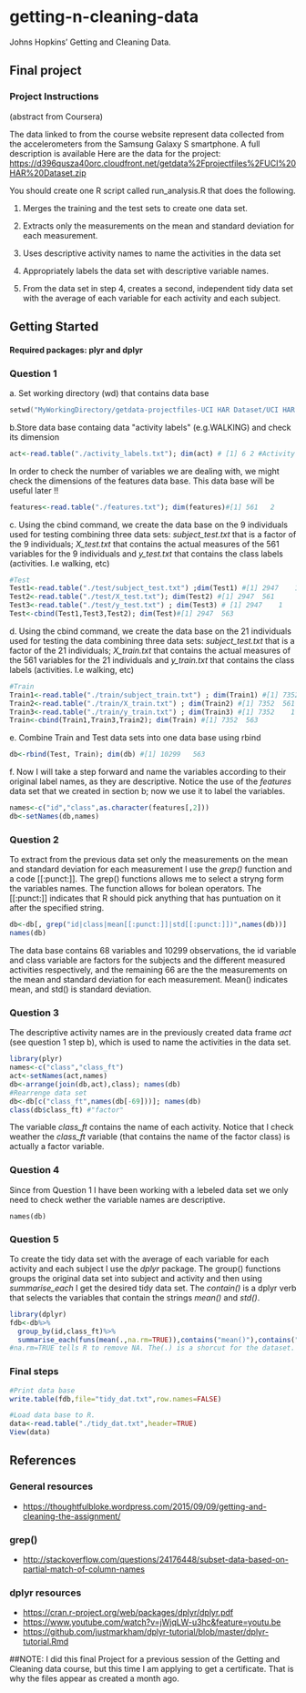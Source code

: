 # getting-n-cleaning-data
Johns Hopkins’ Getting and Cleaning Data. 
## Final project
### Project Instructions 
(abstract from Coursera)

The data linked to from the course website represent data collected from the accelerometers from the Samsung Galaxy S smartphone. A full description is available 
Here are the data for the project: 
https://d396qusza40orc.cloudfront.net/getdata%2Fprojectfiles%2FUCI%20HAR%20Dataset.zip

You should create one R script called run_analysis.R that does the following. 
1. Merges the training and the test sets to create one data set.

2.  Extracts only the measurements on the mean and standard deviation for each measurement. 

3. Uses descriptive activity names to name the activities in the data set

4. Appropriately labels the data set with descriptive variable names.

5. From the data set in step 4, creates a second, independent tidy data set with the average of each variable for each activity and each subject.



## Getting Started
#### **Required packages: plyr and dplyr**

### Question 1
a. Set working directory (wd) that contains data base
```c++
setwd("MyWorkingDirectory/getdata-projectfiles-UCI HAR Dataset/UCI HAR Dataset") #Notice last part of the wd
```
b.Store data base containg data "activity labels" (e.g.WALKING) and check its dimension
```r
act<-read.table("./activity_labels.txt"); dim(act) # [1] 6 2 #Activity labels
```
In order to check the number of variables we are dealing with, we might check the dimensions of the features data base. This data base will be useful later !!
```r
features<-read.table("./features.txt"); dim(features)#[1] 561   2
```


c. Using the cbind command, we create the data base on the 9 individuals used for testing combining three data sets: *subject_test.txt* that is a factor of the 9 individuals; *X_test.txt* that contains the actual measures of the 561 variables for the 9 individuals and *y_test.txt* that contains the class labels (activities. I.e walking, etc) 
```r
#Test
Test1<-read.table("./test/subject_test.txt") ;dim(Test1) #[1] 2947    1
Test2<-read.table("./test/X_test.txt"); dim(Test2) #[1] 2947  561
Test3<-read.table("./test/y_test.txt") ; dim(Test3) # [1] 2947    1 
Test<-cbind(Test1,Test3,Test2); dim(Test)#[1] 2947  563
```

d. Using the cbind command, we create the data base on the 21 individuals used for testing the data combining three data sets: *subject_test.txt* that is a factor of the 21 individuals; *X_train.txt* that contains the actual measures of the 561 variables for the 21 individuals and *y_train.txt* that contains the class labels (activities. I.e walking, etc) 

```r
#Train
Train1<-read.table("./train/subject_train.txt") ; dim(Train1) #[1] 7352    
Train2<-read.table("./train/X_train.txt") ; dim(Train2) #[1] 7352  561
Train3<-read.table("./train/y_train.txt") ; dim(Train3) #[1] 7352    1 
Train<-cbind(Train1,Train3,Train2); dim(Train) #[1] 7352  563
```

e. Combine Train and Test data sets into one data base using rbind
```r
db<-rbind(Test, Train); dim(db) #[1] 10299   563
```
f. Now I will take a step forward and name the variables according to their original label names, as they are descriptive. Notice the use of the *features* data set that we created in section b; now we use it to label the variables. 
```r
names<-c("id","class",as.character(features[,2]))
db<-setNames(db,names)
```

### Question 2
To extract from the previous data set only the measurements on the mean and standard deviation for each measurement I use the *grep()* function and a code [[:punct:]]. The grep() functions allows me to select a stryng form the variables names. The function allows for bolean operators. The [[:punct:]] indicates that R should pick anything that has puntuation on it after the specified string. 


```r
db<-db[, grep("id|class|mean[[:punct:]]|std[[:punct:]])",names(db))]  
names(db)
```
The data base contains 68 variables and 10299 observations, the id variable and class variable are factors for the subjects and the different measured activities respectively, and the remaining 66 are the the measurements on the mean and standard deviation for each measurement. Mean() indicates mean, and std() is standard deviation. 

### Question 3
The descriptive activity names are in the previously created data frame *act* (see question 1 step b), which is used to name the activities in the data set. 
```R
library(plyr)
names<-c("class","class_ft")
act<-setNames(act,names)
db<-arrange(join(db,act),class); names(db)
#Rearrenge data set 
db<-db[c("class_ft",names(db[-69]))]; names(db)
class(db$class_ft) #"factor"
```
The variable *class_ft* contains the name of each activity. Notice that I check weather the *class_ft* variable (that contains the name of the factor class) is actually a factor variable. 

### Question 4

Since from Question 1 I have been working with a lebeled data set we only need to check wether the variable names are descriptive. 

```
names(db)
```

### Question 5
To create the tidy data set with the average of each variable for each activity and each subject I use the *dplyr* package. The group() functions groups the original data set into subject and activity and then using *summarise_each* I get the desired tidy data set. The *contain()* is a dplyr verb that selects the variables that contain the strings *mean()* and *std()*.   
```r
library(dplyr)
fdb<-db%>%
  group_by(id,class_ft)%>% 
  summarise_each(funs(mean(.,na.rm=TRUE)),contains("mean()"),contains("std()")) 
#na.rm=TRUE tells R to remove NA. The(.) is a shorcut for the dataset. 
```
### Final steps
```r
#Print data base
write.table(fdb,file="tidy_dat.txt",row.names=FALSE)

#Load data base to R. 
data<-read.table("./tidy_dat.txt",header=TRUE)
View(data)
```

## References
### General resources

* https://thoughtfulbloke.wordpress.com/2015/09/09/getting-and-cleaning-the-assignment/

### grep()

* http://stackoverflow.com/questions/24176448/subset-data-based-on-partial-match-of-column-names
 
### dplyr resources

* https://cran.r-project.org/web/packages/dplyr/dplyr.pdf
* https://www.youtube.com/watch?v=jWjqLW-u3hc&feature=youtu.be
* https://github.com/justmarkham/dplyr-tutorial/blob/master/dplyr-tutorial.Rmd
 
##NOTE:
I did this final Project for a previous session of the Getting and Cleaning data course, but this time I am applying to get a certificate. That is why the files appear as created a month ago. 


